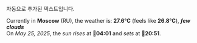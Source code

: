 
자동으로 추가된 텍스트입니다.

<!--START_SECTION:weather:moscow-->
Currently in **Moscow** (RU), the weather is: **27.6°C** (feels like **26.8°C**), ***few clouds***<br/>
On *May 25, 2025*, the *sun rises* at 🌅**04:01** and *sets* at 🌇**20:51**.
<!--END_SECTION:weather-->
